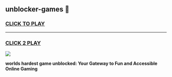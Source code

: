 
## unblocker-games 👋
<h3>
<a href="https://premium.freeplayer.one?title=unblocker-games&ref=14F">CLICK TO PLAY</a></h3>
<hr>

<h3>
<a href="https://premium.freeplayer.one?title=unblocker-games&ref=14F">CLICK 2 PLAY</a>
  
</h3>

<a href="https://premium.freeplayer.one?title=unblocker-games&ref=12F/"><img src="https://clearcache.store/games.png"></a>


**worlds hardest game unblocked: Your Gateway to Fun and Accessible Online Gaming**
